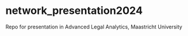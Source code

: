 # network_presentation2024
Repo for presentation in Advanced Legal Analytics, Maastricht University
